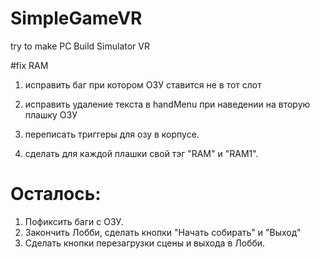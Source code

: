 # SimpleGameVR
try to make PC Build Simulator VR

#fix RAM
1) исправить баг при котором ОЗУ ставится не в тот слот
2) исправить удаление текста в handMenu при наведении на вторую плашку ОЗУ

1) переписать триггеры для озу в корпусе.


2) сделать для каждой плашки свой тэг "RAM" и "RAM1". 




# Осталось: 
1. Пофиксить баги с ОЗУ.
2. Закончить Лобби, сделать кнопки "Начать собирать" и "Выход"
3. Сделать кнопки перезагрузки сцены и выхода в Лобби.
